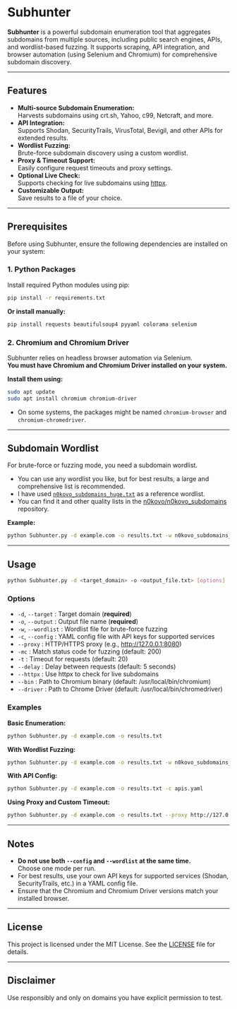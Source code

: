 # Subhunter

**Subhunter** is a powerful subdomain enumeration tool that aggregates subdomains from multiple sources, including public search engines, APIs, and wordlist-based fuzzing. It supports scraping, API integration, and browser automation (using Selenium and Chromium) for comprehensive subdomain discovery.

---

## Features

- **Multi-source Subdomain Enumeration:**  
  Harvests subdomains using crt.sh, Yahoo, c99, Netcraft, and more.
- **API Integration:**  
  Supports Shodan, SecurityTrails, VirusTotal, Bevigil, and other APIs for extended results.
- **Wordlist Fuzzing:**  
  Brute-force subdomain discovery using a custom wordlist.
- **Proxy & Timeout Support:**  
  Easily configure request timeouts and proxy settings.
- **Optional Live Check:**  
  Supports checking for live subdomains using [httpx](https://github.com/projectdiscovery/httpx).
- **Customizable Output:**  
  Save results to a file of your choice.

---

## Prerequisites

Before using Subhunter, ensure the following dependencies are installed on your system:

### 1. Python Packages

Install required Python modules using pip:

```bash
pip install -r requirements.txt
```

**Or install manually:**

```bash
pip install requests beautifulsoup4 pyyaml colorama selenium
```

### 2. Chromium and Chromium Driver

Subhunter relies on headless browser automation via Selenium.  
**You must have Chromium and Chromium Driver installed on your system.**

**Install them using:**

```bash
sudo apt update
sudo apt install chromium chromium-driver
```

- On some systems, the packages might be named `chromium-browser` and `chromium-chromedriver`.

---

## Subdomain Wordlist

For brute-force or fuzzing mode, you need a subdomain wordlist.

- You can use any wordlist you like, but for best results, a large and comprehensive list is recommended.
- I have used [`n0kovo_subdomains_huge.txt`](https://github.com/n0kovo/n0kovo_subdomains/blob/main/n0kovo_subdomains_huge.txt) as a reference wordlist.
- You can find it and other quality lists in the [n0kovo/n0kovo_subdomains](https://github.com/n0kovo/n0kovo_subdomains) repository.

**Example:**
```bash
python Subhunter.py -d example.com -o results.txt -w n0kovo_subdomains_huge.txt
```

---

## Usage

```bash
python Subhunter.py -d <target_domain> -o <output_file.txt> [options]
```

### **Options**

- `-d`, `--target`      : Target domain (**required**)
- `-o`, `--output`      : Output file name (**required**)
- `-w`, `--wordlist`    : Wordlist file for brute-force fuzzing
- `-c`, `--config`      : YAML config file with API keys for supported services
- `--proxy`             : HTTP/HTTPS proxy (e.g., http://127.0.0.1:8080)
- `-mc`                 : Match status code for fuzzing (default: 200)
- `-t`                  : Timeout for requests (default: 20)
- `--delay`             : Delay between requests (default: 5 seconds)
- `--httpx`             : Use httpx to check for live subdomains
- `--bin`               : Path to Chromium binary (default: /usr/local/bin/chromium)
- `--driver`            : Path to Chrome Driver (default: /usr/local/bin/chromedriver)

### **Examples**

**Basic Enumeration:**
```bash
python Subhunter.py -d example.com -o results.txt
```

**With Wordlist Fuzzing:**
```bash
python Subhunter.py -d example.com -o results.txt -w n0kovo_subdomains_huge.txt
```

**With API Config:**
```bash
python Subhunter.py -d example.com -o results.txt -c apis.yaml
```

**Using Proxy and Custom Timeout:**
```bash
python Subhunter.py -d example.com -o results.txt --proxy http://127.0.0.1:8080 -t 10
```

---

## Notes

- **Do not use both `--config` and `--wordlist` at the same time.**  
  Choose one mode per run.
- For best results, use your own API keys for supported services (Shodan, SecurityTrails, etc.) in a YAML config file.
- Ensure that the Chromium and Chromium Driver versions match your installed browser.

---

## License

This project is licensed under the MIT License. See the [LICENSE](LICENSE) file for details.

---

## Disclaimer

Use responsibly and only on domains you have explicit permission to test.